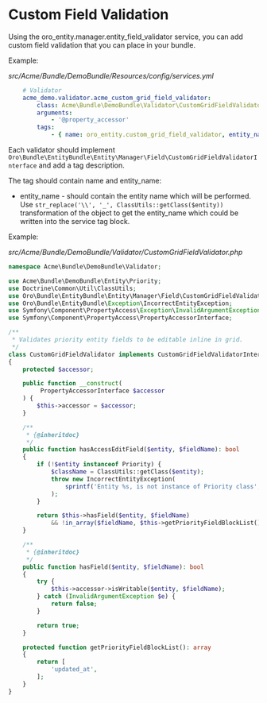 <a id="dev-entities-custom-field-validaton"></a>

# Custom Field Validation

Using the oro_entity.manager.entity_field_validator service, you can add custom field validation that you can place in your bundle.

Example:

*src/Acme/Bundle/DemoBundle/Resources/config/services.yml*
```yaml
    # Validator
    acme_demo.validator.acme_custom_grid_field_validator:
        class: Acme\Bundle\DemoBundle\Validator\CustomGridFieldValidator
        arguments:
            - '@property_accessor'
        tags:
            - { name: oro_entity.custom_grid_field_validator, entity_name: Acme_Bundle_DemoBundle_Entity_Priority }
```

Each validator should implement `Oro\Bundle\EntityBundle\Entity\Manager\Field\CustomGridFieldValidatorInterface` and add a tag description.

The tag should contain name and entity_name:

* entity_name - should contain the entity name which will be performed. Use `str_replace('\\', '_', ClassUtils::getClass($entity))` transformation of the object to get the entity_name which could be written into the service tag block.

Example:

*src/Acme/Bundle/DemoBundle/Validator/CustomGridFieldValidator.php*
```php
namespace Acme\Bundle\DemoBundle\Validator;

use Acme\Bundle\DemoBundle\Entity\Priority;
use Doctrine\Common\Util\ClassUtils;
use Oro\Bundle\EntityBundle\Entity\Manager\Field\CustomGridFieldValidatorInterface;
use Oro\Bundle\EntityBundle\Exception\IncorrectEntityException;
use Symfony\Component\PropertyAccess\Exception\InvalidArgumentException;
use Symfony\Component\PropertyAccess\PropertyAccessorInterface;

/**
 * Validates priority entity fields to be editable inline in grid.
 */
class CustomGridFieldValidator implements CustomGridFieldValidatorInterface
{
    protected $accessor;

    public function __construct(
         PropertyAccessorInterface $accessor
    ) {
        $this->accessor = $accessor;
    }

    /**
     * {@inheritdoc}
     */
    public function hasAccessEditField($entity, $fieldName): bool
    {
        if (!$entity instanceof Priority) {
            $className = ClassUtils::getClass($entity);
            throw new IncorrectEntityException(
                sprintf('Entity %s, is not instance of Priority class', $className)
            );
        }

        return $this->hasField($entity, $fieldName)
            && !in_array($fieldName, $this->getPriorityFieldBlockList(), true);
    }

    /**
     * {@inheritdoc}
     */
    public function hasField($entity, $fieldName): bool
    {
        try {
            $this->accessor->isWritable($entity, $fieldName);
        } catch (InvalidArgumentException $e) {
            return false;
        }

        return true;
    }

    protected function getPriorityFieldBlockList(): array
    {
        return [
            'updated_at',
        ];
    }
}
```
